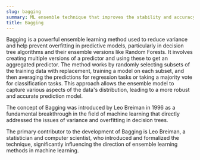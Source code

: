 ```yaml
---
slug: bagging
summary: ML ensemble technique that improves the stability and accuracy of machine learning algorithms by combining multiple models trained on different subsets of the same data set.
title: Bagging
---
```


Bagging is a powerful ensemble learning method used to reduce variance and help prevent overfitting in predictive models, particularly in decision tree algorithms and their ensemble versions like Random Forests. It involves creating multiple versions of a predictor and using these to get an aggregated predictor. The method works by randomly selecting subsets of the training data with replacement, training a model on each subset, and then averaging the predictions for regression tasks or taking a majority vote for classification tasks. This approach allows the ensemble model to capture various aspects of the data's distribution, leading to a more robust and accurate prediction model.

The concept of Bagging was introduced by Leo Breiman in 1996 as a fundamental breakthrough in the field of machine learning that directly addressed the issues of variance and overfitting in decision trees.

The primary contributor to the development of Bagging is Leo Breiman, a statistician and computer scientist, who introduced and formalized the technique, significantly influencing the direction of ensemble learning methods in machine learning.